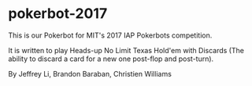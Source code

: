 # pokerbot-2017

This is our Pokerbot for MIT's 2017 IAP Pokerbots competition.

It is written to play Heads-up No Limit Texas Hold'em with Discards (The ability to discard a card for a new one post-flop and post-turn).


By Jeffrey Li, Brandon Baraban, Christien Williams
